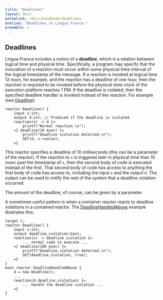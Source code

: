 ```yaml
---
title: "Deadlines"
layout: docs
permalink: /docs/handbook/deadlines
oneline: "Deadlines in Lingua Franca."
preamble: >
---
```


## Deadlines

Lingua Franca includes a notion of a **deadline**, which is a relation between logical time and physical time. Specifically, a program may specify that the invocation of a reaction must occur within some physical-time interval of the logical timestamp of the message. If a reaction is invoked at logical time 12 noon, for example, and the reaction has a deadline of one hour, then the reaction is required to be invoked before the physical-time clock of the execution platform reaches 1 PM. If the deadline is violated, then the specified deadline handler is invoked instead of the reaction. For example (see [Deadline](https://github.com/lf-lang/lingua-franca/blob/master/test/C/src/Deadline.lf)):

```
reactor Deadline() {
    input x:int;
    output d:int; // Produced if the deadline is violated.
    reaction(x) -> d {=
        printf("Normal reaction.\n");
    =} deadline(10 msec) {=
        printf("Deadline violation detected.\n");
        SET(d, x->value);
    =}
```

This reactor specifies a deadline of 10 milliseconds (this can be a parameter of the reactor). If the reaction to `x` is triggered later in physical time than 10 msec past the timestamp of `x`, then the second body of code is executed instead of the first. That second body of code has access to anything the first body of code has access to, including the input `x` and the output `d`. The output can be used to notify the rest of the system that a deadline violation occurred.

The amount of the deadline, of course, can be given by a parameter.

A sometimes useful pattern is when a container reactor reacts to deadline violations in a contained reactor. The [DeadlineHandledAbove](https://github.com/lf-lang/lingua-franca/blob/master/test/C/src/DeadlineHandledAbove.lf) example illustrates this:

```
target C;
reactor Deadline() {
    input x:int;
    output deadline_violation:bool;
    reaction(x) -> deadline_violation {=
        ... normal code to execute ...
    =} deadline(100 msec) {=
        printf("Deadline violation detected.\n");
        SET(deadline_violation, true);
    =}
}
main reactor DeadlineHandledAbove {
    d = new Deadline();
    ...
    reaction(d.deadline_violation) {=
        ... handle the deadline violation ...
    =}
}
```
